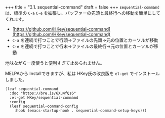+++
title = "3.1. sequential-command"
draft = false
+++
`sequential-command` は、標準の `C-a` `C-e` を拡張し、バッファーの先頭と最終行への移動を簡単にしてくれます。

* [https://github.com/HKey/sequential-command](https://github.com/HKey/sequential-command)
* `C-a` を連続で打つことで行頭→ファイルの先頭→元の位置とカーソルが移動
* `C-e` を連続で打つことで行末→ファイルの最終行→元の位置とカーソルが移動

地味ながら一度使うと便利すぎて止められません。

MELPAから Installできますが、私は HKey氏の改良版を `el-get` でインストールしました。

```elisp
(leaf sequential-command
  :doc "https://bre.is/6Xu4fQs6"
  :el-get HKey/sequential-command
  :config
  (leaf sequential-command-config
	:hook (emacs-startup-hook . sequential-command-setup-keys)))
```
